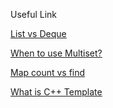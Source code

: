 Useful Link

[List vs Deque](https://stackoverflow.com/questions/1436020/whats-the-difference-between-deque-and-list-stl-containers)

[When to use Multiset?](https://stackoverflow.com/questions/45476249/what-is-the-better-feature-do-we-have-in-multiset-that-is-not-in-vector)

[Map count vs find](https://stackoverflow.com/questions/25490357/checking-for-existence-in-stdmap-count-vs-find)

[What is C++ Template](https://www.geeksforgeeks.org/templates-cpp/)